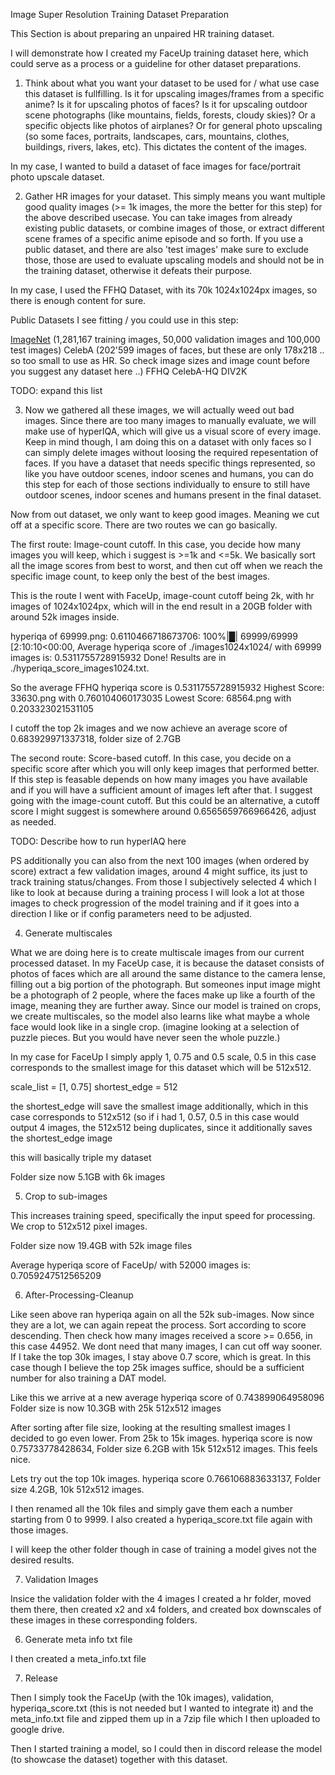 Image Super Resolution Training Dataset Preparation

This Section is about preparing an unpaired HR training dataset.

I will demonstrate how I created my FaceUp training dataset here, which could serve as a process or a guideline for other dataset preparations.

1. Think about what you want your dataset to be used for / what use case this dataset is fullfilling. Is it for upscaling images/frames from a specific anime? Is it for upscaling photos of faces? Is it for upscaling outdoor scene photographs (like mountains, fields, forests, cloudy skies)? Or a specific objects like photos of airplanes? Or for general photo upscaling (so some faces, portraits, landscapes, cars, mountains, clothes, buildings, rivers, lakes, etc). This dictates the content of the images. 

In my case, I wanted to build a dataset of face images for face/portrait photo upscale dataset.

2. Gather HR images for your dataset. This simply means you want multiple good quality images (>= 1k images, the more the better for this step) for the above described usecase. You can take images from already existing public datasets, or combine images of those, or extract different scene frames of a specific anime episode and so forth. If you use a public dataset, and there are also 'test images' make sure to exclude those, those are used to evaluate upscaling models and should not be in the training dataset, otherwise it defeats their purpose.

In my case, I used the FFHQ Dataset, with its 70k 1024x1024px images, so there is enough content for sure.

Public Datasets I see fitting / you could use in this step:

[ImageNet](https://image-net.org/index.php) (1,281,167 training images, 50,000 validation images and 100,000 test images)
CelebA (202'599 images of faces, but these are only 178x218 .. so too small to use as HR. So check image sizes and image count before you suggest any dataset here ..)
FFHQ
CelebA-HQ
DIV2K

TODO: expand this list

3. Now we gathered all these images, we will actually weed out bad images. Since there are too many images to manually evaluate, we will make use of hyperIQA, which will give us a visual score of every image. Keep in mind though, I am doing this on a dataset with only faces so I can simply delete images without loosing the required repesentation of faces. If you have a dataset that needs specific things represented, so like you have outdoor scenes, indoor scenes and humans, you can do this step for each of those sections individually to ensure to still have outdoor scenes, indoor scenes and humans present in the final dataset.

Now from out dataset, we only want to keep good images. Meaning we cut off at a specific score. There are two routes we can go basically.

The first route: Image-count cutoff. In this case, you decide how many images you will keep, which i suggest is >=1k and <=5k. We basically sort all the image scores from best to worst, and then cut off when we reach the specific image count, to keep only the best of the best images.

This is the route I went with FaceUp, image-count cutoff being 2k, with hr images of 1024x1024px, which will in the end result in a 20GB folder with around 52k images inside.

hyperiqa of 69999.png: 0.6110466718673706: 100%|█| 69999/69999 [2:10:10<00:00,
Average hyperiqa score of ./images1024x1024/ with 69999 images is: 0.5311755728915932
Done! Results are in ./hyperiqa_score_images1024.txt.

So the average FFHQ hyperiqa score is 0.5311755728915932
Highest Score: 33630.png with 0.760104060173035
Lowest Score: 68564.png with 0.203323021531105

I cutoff the top 2k images and we now achieve an average score of 0.683929971337318, folder size of 2.7GB

The second route: Score-based cutoff. In this case, you decide on a specific score after which you will only keep images that performed better. If this step is feasable depends on how many images you have available and if you will have a sufficient amount of images left after that. I suggest going with the image-count cutoff. But this could be an alternative, a cutoff score I might suggest is somewhere around 0.6565659766966426, adjust as needed.

TODO: Describe how to run hyperIAQ here

PS additionally you can also from the next 100 images (when ordered by score) extract a few validation images, around 4 might suffice, its just to track training status/changes. From those I subjectively selected 4 which I like to look at because during a training process I will look a lot at those images to check progression of the model training and if it goes into a direction I like or if config parameters need to be adjusted.


4. Generate multiscales

What we are doing here is to create multiscale images from our current processed dataset. In my FaceUp case, it is because the dataset consists of photos of faces which are all around the same distance to the camera lense, filling out a big portion of the photograph. But someones input image might be a photograph of 2 people, where the faces make up like a fourth of the image, meaning they are further away. Since our model is trained on crops, we create multiscales, so the model also learns like what maybe a whole face would look like in a single crop. (imagine looking at a selection of puzzle pieces. But you would have never seen the whole puzzle.)

In my case for FaceUp I simply apply 1, 0.75 and 0.5 scale, 0.5 in this case corresponds to the smallest image for this dataset which will be 512x512.

scale_list = [1, 0.75]
shortest_edge = 512

the shortest_edge will save the smallest image additionally, which in this case corresponds to 512x512 (so if i had 1, 0.57, 0.5 in this case would output 4 images, the 512x512 being duplicates, since it additionally saves the shortest_edge image 

this will basically triple my dataset

Folder size now 5.1GB with 6k images

5. Crop to sub-images

This increases training speed, specifically the input speed for processing. We crop to 512x512 pixel images.

Folder size now 19.4GB with 52k image files

Average hyperiqa score of FaceUp/ with 52000 images is: 0.7059247512565209

6. After-Processing-Cleanup

Like seen above ran hyperiqa again on all the 52k sub-images.
Now since they are a lot, we can again repeat the process. Sort according to score descending. Then check how many images received a score >= 0.656, in this case 44952. We dont need that many images, I can cut off way sooner. If I take the top 30k images, I stay above 0.7 score, which is great. In this case though I believe the top 25k images suffice, should be a sufficient number for also training a DAT model.

Like this we arrive at a new average hyperiqa score of 0.743899064958096
Folder size is now 10.3GB with 25k 512x512 images

After sorting after file size, looking at the resulting smallest images I decided to go even lower. From 25k to 15k images. hyperiqa score is now 0.75733778428634, Folder size 6.2GB with 15k 512x512 images. This feels nice.

Lets try out the top 10k images. hyperiqa score 0.766106883633137, Folder size 4.2GB, 10k 512x512 images.

I then renamed all the 10k files and simply gave them each a number starting from 0 to 9999. I also created a hyperiqa_score.txt file again with those images.

I will keep the other folder though in case of training a model gives not the desired results.

7. Validation Images

Insice the validation folder with the 4 images I created a hr folder, moved them there, then created x2 and x4 folders, and created box downscales of these images in these corresponding folders.

6. Generate meta info txt file

I then created a meta_info.txt file

7. Release

Then I simply took the FaceUp (with the 10k images), validation, hyperiqa_score.txt (this is not needed but I wanted to integrate it) and the meta_info.txt file and zipped them up in a 7zip file which I then uploaded to google drive.

Then I started training a model, so I could then in discord release the model (to showcase the dataset) together with this dataset. 
